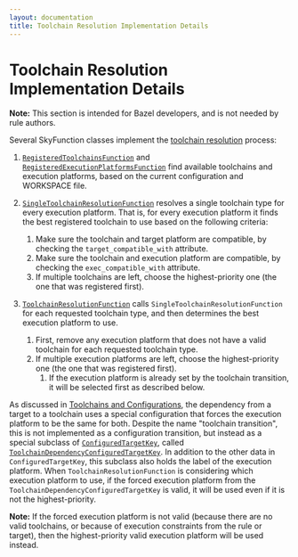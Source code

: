 ```yaml
---
layout: documentation
title: Toolchain Resolution Implementation Details
---
```


# Toolchain Resolution Implementation Details


**Note:** This section is intended for Bazel developers, and is not needed by
rule authors.

Several SkyFunction classes implement the [toolchain resolution][Toolchains] process:

1.  [`RegisteredToolchainsFunction`][RegisteredToolchainsFunction] and
    [`RegisteredExecutionPlatformsFunction`][RegisteredExecutionPlatformsFunction]
    find available toolchains and execution platforms, based on the current
    configuration and WORKSPACE file.

1.  [`SingleToolchainResolutionFunction`][SingleToolchainResolutionFunction]
    resolves a single toolchain type for every execution platform. That is, for
    every execution platform it finds the best registered toolchain to use based
    on the following criteria:

    1.  Make sure the toolchain and target platform are compatible, by checking
        the `target_compatible_with` attribute.
    1.  Make sure the toolchain and execution platform are compatible, by
        checking the `exec_compatible_with` attribute.
    1.  If multiple toolchains are left, choose the highest-priority one (the
        one that was registered first).

1.  [`ToolchainResolutionFunction`][ToolchainResolutionFunction] calls
    `SingleToolchainResolutionFunction` for each requested toolchain type, and
    then determines the best execution platform to use.

    1.  First, remove any execution platform that does not have a valid
        toolchain for each requested toolchain type.
    2.  If multiple execution platforms are left, choose the highest-priority
        one (the one that was registered first).
        1.  If the execution platform is already set by the toolchain
            transition, it will be selected first as described below.

As discussed in [Toolchains and Configurations][Toolchains and Configurations],
the dependency from a target to a toolchain uses a special configuration that
forces the execution platform to be the same for both. Despite the name
"toolchain transition", this is not implemented as a configuration
transition, but instead as a special subclass of
[`ConfiguredTargetKey`][ConfiguredTargetKey], called
[`ToolchainDependencyConfiguredTargetKey`][ToolchainDependencyConfiguredTargetKey].
In addition to the other data in `ConfiguredTargetKey`, this subclass also holds
the label of the execution platform. When `ToolchainResolutionFunction` is
considering which execution platform to use, if the forced execution platform
from the `ToolchainDependencyConfiguredTargetKey` is valid, it will be used even
if it is not the highest-priority.

**Note:** If the forced execution platform is not valid (because there are no
valid toolchains, or because of execution constraints from the rule or target),
then the highest-priority valid execution platform will be used instead.

[ConfiguredTargetKey]: https://cs.opensource.google/bazel/bazel/+/master:src/main/java/com/google/devtools/build/lib/skyframe/ConfiguredTargetKey.java
[RegisteredExecutionPlatformsFunction]: https://cs.opensource.google/bazel/bazel/+/master:src/main/java/com/google/devtools/build/lib/skyframe/RegisteredExecutionPlatformsFunction.java
[RegisteredToolchainsFunction]: https://cs.opensource.google/bazel/bazel/+/master:src/main/java/com/google/devtools/build/lib/skyframe/RegisteredToolchainsFunction.java
[SingleToolchainResolutionFunction]: https://cs.opensource.google/bazel/bazel/+/master:src/main/java/com/google/devtools/build/lib/skyframe/SingleToolchainResolutionFunction.java
[ToolchainDependencyConfiguredTargetKey]: https://cs.opensource.google/bazel/bazel/+/master:src/main/java/com/google/devtools/build/lib/skyframe/ConfiguredTargetKey.java;bpv=1;bpt=1;l=164?ss=bazel&q=ConfiguredTargetKey&gsn=ToolchainDependencyConfiguredTargetKey&gs=kythe%3A%2F%2Fgithub.com%2Fbazelbuild%2Fbazel%3Flang%3Djava%3Fpath%3Dcom.google.devtools.build.lib.skyframe.ConfiguredTargetKey.ToolchainDependencyConfiguredTargetKey%2336c7e68f8cd5ea0b5a21b3769e63e6b2d489b9ca8c6f79798839e7f40cf2a19e
[ToolchainResolutionFunction]: https://cs.opensource.google/bazel/bazel/+/master:src/main/java/com/google/devtools/build/lib/skyframe/ToolchainResolutionFunction.java
[Toolchains]: toolchains.html
[Toolchains and Configurations]: toolchains.html#toolchains-and-configurations
